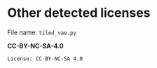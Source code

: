 # Other detected licenses
File name: `tiled_vae.py`

**CC-BY-NC-SA-4.0**
```
License: CC BY-NC-SA 4.0
```
